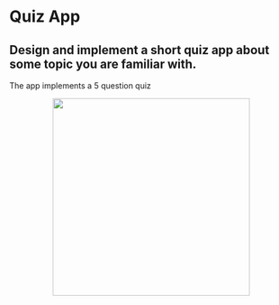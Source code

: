 # Quiz App

## Design and implement a short quiz app about some topic you are familiar with.
The app implements a 5 question quiz

<!-- [Project Review](https://review.udacity.com/#!/reviews/568816/shared) -->

<p align="center">
  <img src="Demo/demo.gif"  width="350"/>
</p>
